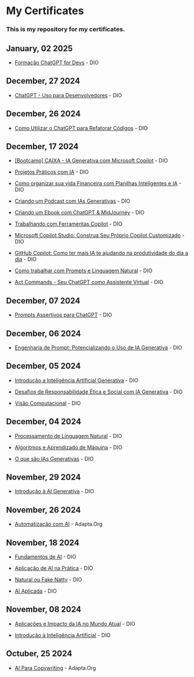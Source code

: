 # My Certificates

### This is my repository for my certificates.

## January, 02 2025

- [Formação ChatGPT for Devs](/dio/NFD19OJ6.pdf) - DIO

## December, 27 2024

- [ChatGPT - Uso para Desenvolvedores](/dio/JNPTVKKQ.pdf) - DIO

## December, 26 2024

- [Como Utilizar o ChatGPT para Refatorar Códigos](/dio/9COWGB06.pdf) - DIO

## December, 17 2024

- [[Bootcamp] CAIXA - IA Generativa com Microsoft Copilot](/dio/Z4WE3UP3.pdf) - DIO

- [Projetos Práticos com IA](/dio/WXNWYDJQ.pdf) - DIO

- [Como organizar sua vida Financeira com Planilhas Inteligentes e IA](/dio/3OZA4FO4.pdf) - DIO

- [Criando um Podcast com IAs Generativas](/dio/ACJCGKSL.pdf) - DIO

- [Criando um Ebook com ChatGPT & MidJourney](/dio/IMHSM4OS.pdf) - DIO

- [Trabalhando com Ferramentas Copilot](/dio/UVZGE47W.pdf) - DIO

- [Microsoft Copilot Studio: Construa Seu Próprio Copilot Customizado](/dio/0N82N887.pdf) - DIO

- [GitHub Copilot: Como ter mais IA te ajudando na produtividade do dia a dia](/dio/GDQLK269.pdf) - DIO

- [Como trabalhar com Prompts e Linguagem Natural](/dio/YI4CWKRS.pdf) - DIO

- [Act Commands - Seu ChatGPT como Assistente Virtual](/dio/VO6EEVRP.pdf) - DIO

## December, 07 2024

- [Prompts Assertivos para ChatGPT](/dio/QUVUOCAC.pdf) - DIO

## December, 06 2024

- [Engenharia de Prompt: Potencializando o Uso de IA Generativa](/dio/QPNN5TXO.pdf) - DIO

## December, 05 2024

- [Introdução a Inteligência Artificial Generativa](/dio/5GSOZL41.pdf) - DIO

- [Desafios de Responsabilidade Ética e Social com IA Generativa](/dio/UWWTWJBX.pdf) - DIO

- [Visão Computacional](/dio/NBD0KWRJ.pdf) - DIO

## December, 04 2024

- [Processamento de Linguagem Natural](/dio/EARIJJC4.pdf) - DIO

- [Algoritmos e Aprendizado de Máquina](/dio/Y0XYZXCE.pdf) - DIO

- [O que são IAs Generativas](/dio/6DNMR1PQ.pdf) - DIO

## November, 29 2024

- [Introdução à AI Generativa](/dio/Fundamentos.AI.Generativa.C478JD8R.pdf) - DIO

## November, 26 2024

- [Automatização com AI](/adapta/2526fa2f081ce7138e88ecee6137448938db.pdf) - Adapta.Org

## November, 18 2024

- [Fundamentos de AI](/dio/Fundamentos.AI.EF4A9JYH.pdf) - DIO

- [Aplicação de AI na Prática](/dio/Aplicacao.Na.Pratica.HWKYKY96.pdf) - DIO

- [Natural ou Fake Natty](/dio/Natura.ou.Fake.FLE7U2TN.pdf) - DIO

- [AI Aplicada](/dio/AI.Aplicada.Z5YYROG9.pdf) - DIO

## November, 08 2024

- [Aplicações e Impacto da IA no Mundo Atual](/dio/Impacto.da.IA.no.Mundo.Atual.20GD2FXH.pdf) - DIO

- [Introdução à Inteligência Artificial](/dio/Introducao.JEXS2SP0.pdf) - DIO

## Octuber, 25 2024

- [AI Para Copywriting](/adapta/2526602952a8026d42fc3b1b7c6a72a673ba.pdf) - Adapta.Org




